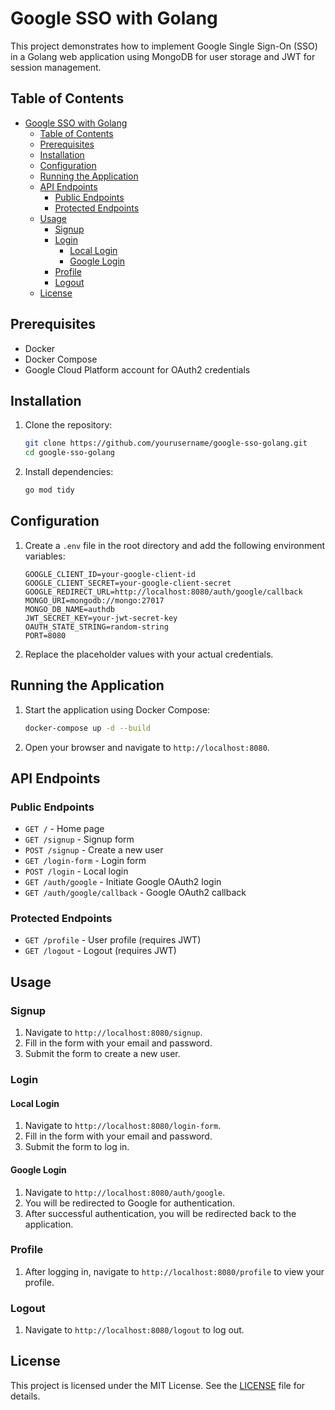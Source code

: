 # Google SSO with Golang

This project demonstrates how to implement Google Single Sign-On (SSO) in a Golang web application using MongoDB for user storage and JWT for session management.

## Table of Contents

- [Google SSO with Golang](#google-sso-with-golang)
  - [Table of Contents](#table-of-contents)
  - [Prerequisites](#prerequisites)
  - [Installation](#installation)
  - [Configuration](#configuration)
  - [Running the Application](#running-the-application)
  - [API Endpoints](#api-endpoints)
    - [Public Endpoints](#public-endpoints)
    - [Protected Endpoints](#protected-endpoints)
  - [Usage](#usage)
    - [Signup](#signup)
    - [Login](#login)
      - [Local Login](#local-login)
      - [Google Login](#google-login)
    - [Profile](#profile)
    - [Logout](#logout)
  - [License](#license)

## Prerequisites

- Docker
- Docker Compose
- Google Cloud Platform account for OAuth2 credentials

## Installation

1. Clone the repository:

    ```sh
    git clone https://github.com/yourusername/google-sso-golang.git
    cd google-sso-golang
    ```

2. Install dependencies:

    ```sh
    go mod tidy
    ```

## Configuration

1. Create a `.env` file in the root directory and add the following environment variables:

    ```env
    GOOGLE_CLIENT_ID=your-google-client-id
    GOOGLE_CLIENT_SECRET=your-google-client-secret
    GOOGLE_REDIRECT_URL=http://localhost:8080/auth/google/callback
    MONGO_URI=mongodb://mongo:27017
    MONGO_DB_NAME=authdb
    JWT_SECRET_KEY=your-jwt-secret-key
    OAUTH_STATE_STRING=random-string
    PORT=8080
    ```

2. Replace the placeholder values with your actual credentials.

## Running the Application

1. Start the application using Docker Compose:

    ```sh
    docker-compose up -d --build
    ```

2. Open your browser and navigate to `http://localhost:8080`.

## API Endpoints

### Public Endpoints

- `GET /` - Home page
- `GET /signup` - Signup form
- `POST /signup` - Create a new user
- `GET /login-form` - Login form
- `POST /login` - Local login
- `GET /auth/google` - Initiate Google OAuth2 login
- `GET /auth/google/callback` - Google OAuth2 callback

### Protected Endpoints

- `GET /profile` - User profile (requires JWT)
- `GET /logout` - Logout (requires JWT)

## Usage

### Signup

1. Navigate to `http://localhost:8080/signup`.
2. Fill in the form with your email and password.
3. Submit the form to create a new user.

### Login

#### Local Login

1. Navigate to `http://localhost:8080/login-form`.
2. Fill in the form with your email and password.
3. Submit the form to log in.

#### Google Login

1. Navigate to `http://localhost:8080/auth/google`.
2. You will be redirected to Google for authentication.
3. After successful authentication, you will be redirected back to the application.

### Profile

1. After logging in, navigate to `http://localhost:8080/profile` to view your profile.

### Logout

1. Navigate to `http://localhost:8080/logout` to log out.

## License

This project is licensed under the MIT License. See the [LICENSE](LICENSE) file for details.